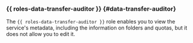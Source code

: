 ### {{ roles-data-transfer-auditor }} {#data-transfer-auditor}

The `{{ roles-data-transfer-auditor }}` role enables you to view the service's metadata, including the information on folders and quotas, but it does not allow you to edit it.